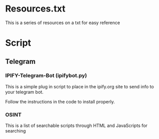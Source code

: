 # Resources.txt
This is a series of resources on a txt for easy reference

# Script

## Telegram

### IPIFY-Telegram-Bot (ipifybot.py)
This is a simple plug in script to place in the ipify.org site to send info to your telegram bot.

Follow the instructions in the code to install properly.

### OSINT
This is a list of searchable scripts through HTML and JavaScripts for searching
